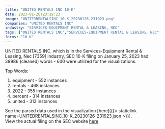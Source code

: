 ```yaml
---
title: "UNITED RENTALS INC 10-K"
date: 2023-01-26T23:19:23
image: "UNITEDRENTALSINC_10-K_20230126-231923.png"
companies: "UNITED RENTALS INC"
industry: "SERVICES-EQUIPMENT RENTAL & LEASING, NEC"
tags: ["UNITED RENTALS INC","SERVICES-EQUIPMENT RENTAL & LEASING, NEC","01-25-2023","10-K"]
forms: "10-K"
---
```

UNITED RENTALS INC, which is in the Services-Equipment Rental & Leasing, Nec [7359] industry, SEC 10-K filing on January 25, 2023 had 38986 (cleaned) words - 600 were utilized for the visualizations.

Top Words:
1. equipment - 552 instances
2. rentals - 468 instances
3. 2022 - 355 instances
4. percent - 314 instances
5. united - 312 instances


See the parsed data used in the visualization [here]({{< staticlink name=UNITEDRENTALSINC_10-K_20230126-231923.json >}}).  
View the actual filing on the SEC website [here](https://www.sec.gov/Archives/edgar/data/1047166/0001067701-23-000010.txt)